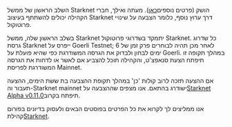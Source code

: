 השלב הראשון של ממשל Starknet הושק (פרטים נוספים[כאן](https://www.starknet.io/en/posts/governance/starknets-governance-first-phase)). מעתה ואילך, חברי הקהילה יכולים להשתתף בעיצוב Starknet דרך ערוץ נוסף, כלומר הצבעה על שינויי פרוטוקול.

בשלב הראשון שלה, ממשל Starknet יתמקד בשדרוגי פרוטוקול Starknet. כל שדרוג גרסת Starknet ייפרס על Goerli Testnet; לאחר מכן תהיה לבוחרים פרק זמן של 6 ימים לבחון ולבדוק את הגרסה המשודרגת כפי שהיא פועלת על Goerli. במהלך תקופה זו תיפתח הצעת סנאפצ'ט, והקהילה תוכל להצביע אם לאשר או לדחות את הגרסה המשודרגת לפריסת Mainnet.

אם ההצעה תזכה לרוב קולות 'כן' במהלך תקופת ההצבעה בת ששת הימים, ההצעה תעבור וה-Starknet mainnet ישודרג בהתאם. אנו מצפים שההצבעה על[Starknet Alpha v0.11.0](https://docs.starknet.io/documentation/starknet_versions/upcoming_versions/#what_to_expect)תיפתח בקרוב.

אנו ממליצים לך לקרוא את כל הפרטים בפוסטים הבאים ולעסוק בדיונים בפורום קהילת[Starknet](https://community.starknet.io/).